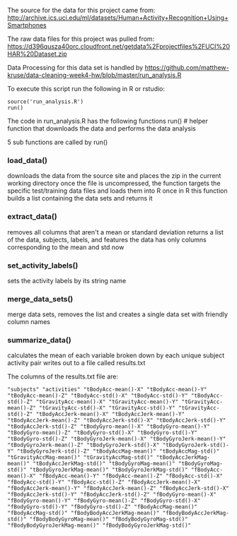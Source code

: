 The source for the data for this project came from:
http://archive.ics.uci.edu/ml/datasets/Human+Activity+Recognition+Using+Smartphones

The raw data files for this project was pulled from:
https://d396qusza40orc.cloudfront.net/getdata%2Fprojectfiles%2FUCI%20HAR%20Dataset.zip

Data Processing for this data set is handled by 
https://github.com/matthew-kruse/data-cleaning-week4-hw/blob/master/run_analysis.R

To execute this script run the following in R or rstudio:
```
source('run_analysis.R')
run()
```
The code in run_analysis.R has the following functions
run() # helper function that downloads the data and performs the data analysis

5 sub functions are called by run()
### load_data() 
downloads the data from the source site and places the zip in the current working directory
once the file is uncompressed, the function targets the specific test/training data files and loads them into R
once in R this function builds a list containing the data sets and returns it

### extract_data()
removes all columns that aren't a mean or standard deviation
returns a list of the data, subjects, labels, and features
the data has only columns corresponding to the mean and std now

### set_activity_labels() 
sets the activity labels by its string name

### merge_data_sets()
merge data sets, removes the list and creates a single data set with friendly column names

### summarize_data()
calculates the mean of each variable broken down by each unique subject activity pair
writes out to a file called results.txt

The columns of the results.txt file are:
```
"subjects" "activities" "tBodyAcc-mean()-X" "tBodyAcc-mean()-Y" "tBodyAcc-mean()-Z" "tBodyAcc-std()-X" "tBodyAcc-std()-Y" "tBodyAcc-std()-Z" "tGravityAcc-mean()-X" "tGravityAcc-mean()-Y" "tGravityAcc-mean()-Z" "tGravityAcc-std()-X" "tGravityAcc-std()-Y" "tGravityAcc-std()-Z" "tBodyAccJerk-mean()-X" "tBodyAccJerk-mean()-Y" "tBodyAccJerk-mean()-Z" "tBodyAccJerk-std()-X" "tBodyAccJerk-std()-Y" "tBodyAccJerk-std()-Z" "tBodyGyro-mean()-X" "tBodyGyro-mean()-Y" "tBodyGyro-mean()-Z" "tBodyGyro-std()-X" "tBodyGyro-std()-Y" "tBodyGyro-std()-Z" "tBodyGyroJerk-mean()-X" "tBodyGyroJerk-mean()-Y" "tBodyGyroJerk-mean()-Z" "tBodyGyroJerk-std()-X" "tBodyGyroJerk-std()-Y" "tBodyGyroJerk-std()-Z" "tBodyAccMag-mean()" "tBodyAccMag-std()" "tGravityAccMag-mean()" "tGravityAccMag-std()" "tBodyAccJerkMag-mean()" "tBodyAccJerkMag-std()" "tBodyGyroMag-mean()" "tBodyGyroMag-std()" "tBodyGyroJerkMag-mean()" "tBodyGyroJerkMag-std()" "fBodyAcc-mean()-X" "fBodyAcc-mean()-Y" "fBodyAcc-mean()-Z" "fBodyAcc-std()-X" "fBodyAcc-std()-Y" "fBodyAcc-std()-Z" "fBodyAccJerk-mean()-X" "fBodyAccJerk-mean()-Y" "fBodyAccJerk-mean()-Z" "fBodyAccJerk-std()-X" "fBodyAccJerk-std()-Y" "fBodyAccJerk-std()-Z" "fBodyGyro-mean()-X" "fBodyGyro-mean()-Y" "fBodyGyro-mean()-Z" "fBodyGyro-std()-X" "fBodyGyro-std()-Y" "fBodyGyro-std()-Z" "fBodyAccMag-mean()" "fBodyAccMag-std()" "fBodyBodyAccJerkMag-mean()" "fBodyBodyAccJerkMag-std()" "fBodyBodyGyroMag-mean()" "fBodyBodyGyroMag-std()" "fBodyBodyGyroJerkMag-mean()" "fBodyBodyGyroJerkMag-std()"
```
